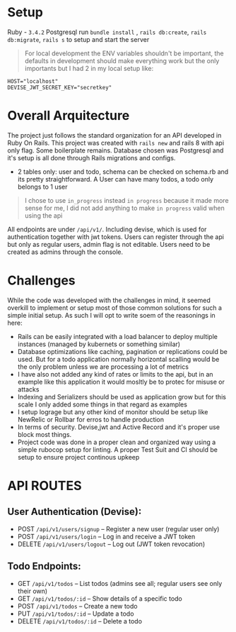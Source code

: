 
# Setup

Ruby - `3.4.2`
Postgresql
run `bundle install` , `rails db:create`, `rails db:migrate`, `rails s` to setup and start the server

> For local development the ENV variables shouldn't be important, the defaults in development should make everything work but the only importants
but I had 2 in my local setup like: 
```
HOST="localhost"
DEVISE_JWT_SECRET_KEY="secretkey"
```

# Overall Arquitecture

The project just follows the standard organization for an API developed in Ruby On Rails.
This project was created with `rails new` and rails 8 with api only flag. Some boilerplate remains.
Database chosen was Postgresql and it's setup is all done through Rails migrations and configs.
 - 2 tables only: user and todo, schema can be checked on schema.rb and its pretty straightforward. A User can have many todos, a todo only belongs to 1 user
> I chose to use `in_progress` instead `in progress` because it made more sense for me, I did not add anything to make `in progress` valid when using the api

All endpoints are under `/api/v1/`. Including devise, which is used for authentication together with jwt tokens.
Users can register through the api but only as regular users, admin flag is not editable. Users need to be created as admins through the console.

# Challenges

While the code was developed with the challenges in mind, it seemed overkill to implement or setup most of those common solutions for such a simple initial setup. As such I will opt to write soem of the reasonings in here:


 - Rails can be easily integrated with a load balancer to deploy multiple instances (managed by kubernets or something similar)
 - Database optimizations like caching, pagination or replications could be used. But for a todo application normally horizontal scalling would be the only problem unless we are processing a lot of metrics
 - I have also not added any kind of rates or limits to the api, but in an example like this application it would mosltly be to protec for misuse or attacks
 - Indexing and Serializers should be used as application grow but for this scale I only added some things in that regard as examples
 - I setup lograge but any other kind of monitor should be setup like NewRelic or Rollbar for erros to handle production
 - In terms of security. Devise,jwt and Active Record and it's proper use block most things. 
 - Project code was done in a proper clean and organized way using a simple rubocop setup for linting. A proper Test Suit and CI should be setup to ensure project continous upkeep

# API ROUTES

## User Authentication (Devise):

 - POST `/api/v1/users/signup` – Register a new user (regular user only)
 - POST `/api/v1/users/login` – Log in and receive a JWT token
 - DELETE `/api/v1/users/logout` – Log out (JWT token revocation)

## Todo Endpoints:

 - GET `/api/v1/todos` – List todos (admins see all; regular users see only their own)
 - GET `/api/v1/todos/:id` – Show details of a specific todo
 - POST `/api/v1/todos` – Create a new todo
 - PUT `/api/v1/todos/:id` – Update a todo
 - DELETE `/api/v1/todos/:id` – Delete a todo

 